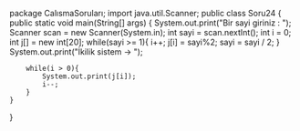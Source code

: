 package CalısmaSoruları;
import java.util.Scanner;
public class Soru24 {
	public static void main(String[] args) {
		System.out.print("Bir sayi giriniz : ");
    	Scanner scan = new Scanner(System.in); 
        int sayi = scan.nextInt(); 
        int i = 0;
        int j[] = new int[20];
        while(sayi >= 1){
            i++;
            j[i] = sayi%2;
            sayi = sayi / 2;
        }   
        System.out.print("İkilik sistem -> ");
         
        while(i > 0){
            System.out.print(j[i]);
            i--;
        }
	}
}
